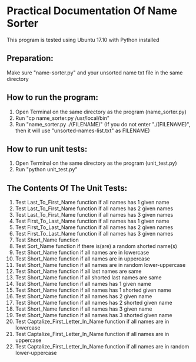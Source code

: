 # Practical Documentation Of Name Sorter
This program is tested using Ubuntu 17.10 with Python installed

## Preparation:
Make sure "name-sorter.py" and your unsorted name txt file in the same directory

## How to run the program:
1. Open Terminal on the same directory as the program (name_sorter.py)
2. Run "cp name_sorter.py /usr/local/bin"
3. Run "name_sorter.py ./(FILENAME)" (If you do not enter "./(FILENAME)", then it will use "unsorted-names-list.txt" as FILENAME)

## How to run unit tests:
1. Open Terminal on the same directory as the program (unit_test.py)
2. Run "python unit_test.py"

## The Contents Of The Unit Tests:
1. Test Last_To_First_Name function if all names has 1 given name 
2. Test Last_To_First_Name function if all names has 2 given names 
3. Test Last_To_First_Name function if all names has 3 given names
4. Test First_To_Last_Name function if all names has 1 given name 
5. Test First_To_Last_Name function if all names has 2 given names 
6. Test First_To_Last_Name function if all names has 3 given names
7. Test Short_Name function
8. Test Sort_Name function if there is(are) a random shorted name(s)
9. Test Short_Name function if all names are in lowercase
10. Test Short_Name function if all names are in uppercase
11. Test Short_Name function if all names are in random lower-uppercase
12. Test Short_Name function if all last names are same
13. Test Short_Name function if all shorted last names are same
14. Test Short_Name function if all names has 1 given name
15. Test Short_Name function if all names has 1 shorted given name
16. Test Short_Name function if all names has 2 given name
17. Test Short_Name function if all names has 2 shorted given name
18. Test Short_Name function if all names has 3 given name
19. Test Short_Name function if all names has 3 shorted given name
20. Test Captalize_First_Letter_In_Name function if all names are in lowercase
21. Test Captalize_First_Letter_In_Name function if all names are in uppercase
22. Test Captalize_First_Letter_In_Name function if all names are in random lower-uppercase